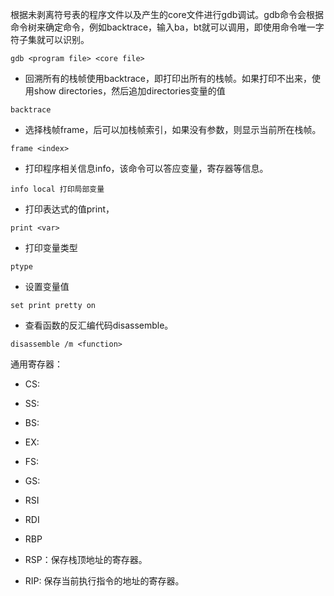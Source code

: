 根据未剥离符号表的程序文件以及产生的core文件进行gdb调试。gdb命令会根据命令树来确定命令，例如backtrace，输入ba，bt就可以调用，即使用命令唯一字符子集就可以识别。

```shell
gdb <program file> <core file>
```

* 回溯所有的栈帧使用backtrace，即打印出所有的栈帧。如果打印不出来，使用show directories，然后追加directories变量的值

```gdb
backtrace
```

* 选择栈帧frame，后可以加栈帧索引，如果没有参数，则显示当前所在栈帧。

```gdb
frame <index>
```

* 打印程序相关信息info，该命令可以答应变量，寄存器等信息。

```gdb
info local 打印局部变量

```

* 打印表达式的值print，

```gdb
print <var>
```

* 打印变量类型

```gdb
ptype 
```

* 设置变量值

```gdb
set print pretty on
```

* 查看函数的反汇编代码disassemble。

```gdb
disassemble /m <function>
```


通用寄存器：

* CS: 
* SS:
* BS:
* EX:
* FS:
* GS:

* RSI
* RDI
* RBP
* RSP：保存栈顶地址的寄存器。
* RIP: 保存当前执行指令的地址的寄存器。




